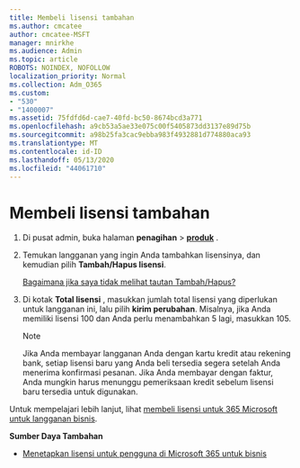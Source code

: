 ```yaml
---
title: Membeli lisensi tambahan
ms.author: cmcatee
author: cmcatee-MSFT
manager: mnirkhe
ms.audience: Admin
ms.topic: article
ROBOTS: NOINDEX, NOFOLLOW
localization_priority: Normal
ms.collection: Adm_O365
ms.custom:
- "530"
- "1400007"
ms.assetid: 75fdfd6d-cae7-40fd-bc50-8674bcd3a771
ms.openlocfilehash: a9cb53a5ae33e075c00f5405873dd3137e89d75b
ms.sourcegitcommit: a98b25fa3cac9ebba983f4932881d774880aca93
ms.translationtype: MT
ms.contentlocale: id-ID
ms.lasthandoff: 05/13/2020
ms.locfileid: "44061710"
---
```

# <a name="buy-additional-licenses"></a>Membeli lisensi tambahan

1. Di pusat admin, buka halaman **penagihan** \> **[produk](https://go.microsoft.com/fwlink/p/?linkid=842054)** .

2. Temukan langganan yang ingin Anda tambahkan lisensinya, dan kemudian pilih **Tambah/Hapus lisensi**.

    [Bagaimana jika saya tidak melihat tautan Tambah/Hapus?](https://docs.microsoft.com/office365/admin/subscriptions-and-billing/buy-licenses#what-if-i-dont-see-the-addremove-licenses-link)

3. Di kotak **Total lisensi** , masukkan jumlah total lisensi yang diperlukan untuk langganan ini, lalu pilih **kirim perubahan**. Misalnya, jika Anda memiliki lisensi 100 dan Anda perlu menambahkan 5 lagi, masukkan 105.

    > [!NOTE]
    > Jika Anda membayar langganan Anda dengan kartu kredit atau rekening bank, setiap lisensi baru yang Anda beli tersedia segera setelah Anda menerima konfirmasi pesanan. Jika Anda membayar dengan faktur, Anda mungkin harus menunggu pemeriksaan kredit sebelum lisensi baru tersedia untuk digunakan.

Untuk mempelajari lebih lanjut, lihat [membeli lisensi untuk 365 Microsoft untuk langganan bisnis](https://docs.microsoft.com/office365/admin/subscriptions-and-billing/buy-licenses).  

**Sumber Daya Tambahan**

- [Menetapkan lisensi untuk pengguna di Microsoft 365 untuk bisnis](https://docs.microsoft.com/office365/admin/subscriptions-and-billing/assign-licenses-to-users)